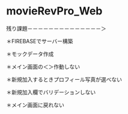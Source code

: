 # movieRevPro_Web

残り課題－－－－－－－－－－－－－－＞

＊FIREBASEでサーバー構築

＊モックデータ作成

＊メイン画面の＜＞作動しない

＊新規加入するときプロフィール写真が選べない

＊新規加入欄でバリデーションしない

＊メイン画面に戻れない
